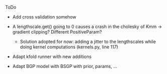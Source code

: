 ToDo
- Add cross validation somehow
- A lengthscale.get() going to 0 causes a crash in the cholesky of Kmm -> gradient clipping? Different PositiveParam?
  - Solution adopted for now: adding a jitter to the lengthscales while doing kernel computations (kernels.py, line 117)

- Adapt kfold runner with new additions
- Adapt BGP model with BSGP with prior, params, ...